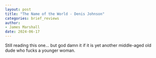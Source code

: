 ```yaml
---
layout: post
title: "The Name of the World - Denis Johnson"
categories: brief_reviews
author:
- James Marshall
date: 2024-06-17
---
```


Still reading this one... but god damn it if it is yet another middle-aged old dude who fucks a younger woman.
